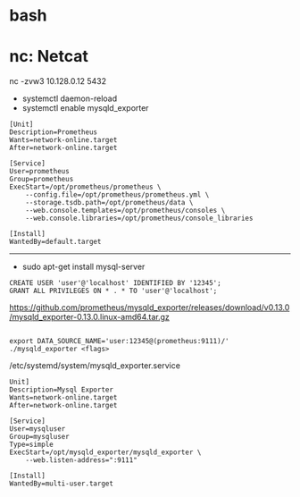 # bash

# nc: Netcat
nc -zvw3 10.128.0.12 5432


- systemctl daemon-reload
- systemctl enable mysqld_exporter
```
[Unit]
Description=Prometheus
Wants=network-online.target
After=network-online.target

[Service]
User=prometheus
Group=prometheus
ExecStart=/opt/prometheus/prometheus \
    --config.file=/opt/prometheus/prometheus.yml \
    --storage.tsdb.path=/opt/prometheus/data \
    --web.console.templates=/opt/prometheus/consoles \
    --web.console.libraries=/opt/prometheus/console_libraries

[Install]
WantedBy=default.target
```
-----------------------------------

- sudo apt-get install mysql-server
```
CREATE USER 'user'@'localhost' IDENTIFIED BY '12345';
GRANT ALL PRIVILEGES ON * . * TO 'user'@'localhost';
```
https://github.com/prometheus/mysqld_exporter/releases/download/v0.13.0/mysqld_exporter-0.13.0.linux-amd64.tar.gz
```

export DATA_SOURCE_NAME='user:12345@(prometheus:9111)/'
./mysqld_exporter <flags>

```
/etc/systemd/system/mysqld_exporter.service
```
Unit]
Description=Mysql Exporter
Wants=network-online.target
After=network-online.target

[Service]
User=mysqluser
Group=mysqluser
Type=simple
ExecStart=/opt/mysqld_exporter/mysqld_exporter \ 
    --web.listen-address=":9111" 

[Install]
WantedBy=multi-user.target

```
